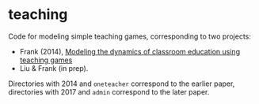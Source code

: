 teaching
========

Code for modeling simple teaching games, corresponding to two projects:

+ Frank (2014), [Modeling the dynamics of classroom education using teaching games](http://langcog.stanford.edu/papers/F-cogsci2014.pdf)
+ Liu & Frank (in prep). 

Directories with 2014 and `oneteacher` correspond to the earlier paper, directories with 2017 and `admin` correspond to the later paper. 


